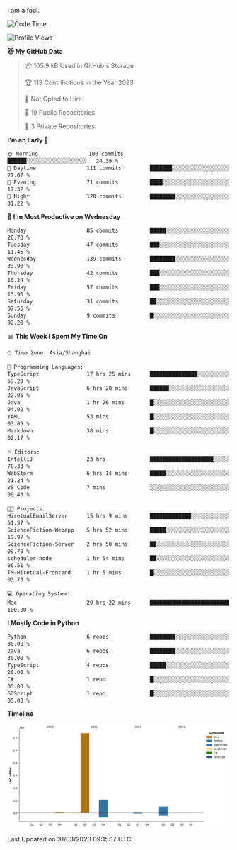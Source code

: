 I am a fool.

<!--START_SECTION:waka-->
![Code Time](http://img.shields.io/badge/Code%20Time-242%20hrs%2057%20mins-blue)

![Profile Views](http://img.shields.io/badge/Profile%20Views-1-blue)

**🐱 My GitHub Data** 

> 📦 105.9 kB Used in GitHub's Storage 
 > 
> 🏆 113 Contributions in the Year 2023
 > 
> 🚫 Not Opted to Hire
 > 
> 📜 19 Public Repositories 
 > 
> 🔑 3 Private Repositories 
 > 
**I'm an Early 🐤** 

```text
🌞 Morning                100 commits         ██████░░░░░░░░░░░░░░░░░░░   24.39 % 
🌆 Daytime                111 commits         ███████░░░░░░░░░░░░░░░░░░   27.07 % 
🌃 Evening                71 commits          ████░░░░░░░░░░░░░░░░░░░░░   17.32 % 
🌙 Night                  128 commits         ████████░░░░░░░░░░░░░░░░░   31.22 % 
```
📅 **I'm Most Productive on Wednesday** 

```text
Monday                   85 commits          █████░░░░░░░░░░░░░░░░░░░░   20.73 % 
Tuesday                  47 commits          ███░░░░░░░░░░░░░░░░░░░░░░   11.46 % 
Wednesday                139 commits         ████████░░░░░░░░░░░░░░░░░   33.90 % 
Thursday                 42 commits          ███░░░░░░░░░░░░░░░░░░░░░░   10.24 % 
Friday                   57 commits          ███░░░░░░░░░░░░░░░░░░░░░░   13.90 % 
Saturday                 31 commits          ██░░░░░░░░░░░░░░░░░░░░░░░   07.56 % 
Sunday                   9 commits           █░░░░░░░░░░░░░░░░░░░░░░░░   02.20 % 
```


📊 **This Week I Spent My Time On** 

```text
🕑︎ Time Zone: Asia/Shanghai

💬 Programming Languages: 
TypeScript               17 hrs 25 mins      ███████████████░░░░░░░░░░   59.29 % 
JavaScript               6 hrs 28 mins       ██████░░░░░░░░░░░░░░░░░░░   22.05 % 
Java                     1 hr 26 mins        █░░░░░░░░░░░░░░░░░░░░░░░░   04.92 % 
YAML                     53 mins             █░░░░░░░░░░░░░░░░░░░░░░░░   03.05 % 
Markdown                 38 mins             █░░░░░░░░░░░░░░░░░░░░░░░░   02.17 % 

🔥 Editors: 
IntelliJ                 23 hrs              ████████████████████░░░░░   78.33 % 
WebStorm                 6 hrs 14 mins       █████░░░░░░░░░░░░░░░░░░░░   21.24 % 
VS Code                  7 mins              ░░░░░░░░░░░░░░░░░░░░░░░░░   00.43 % 

🐱‍💻 Projects: 
HiretualEmailServer      15 hrs 9 mins       █████████████░░░░░░░░░░░░   51.57 % 
ScienceFiction-Webapp    5 hrs 52 mins       █████░░░░░░░░░░░░░░░░░░░░   19.97 % 
ScienceFiction-Server    2 hrs 50 mins       ██░░░░░░░░░░░░░░░░░░░░░░░   09.70 % 
scheduler-node           1 hr 54 mins        ██░░░░░░░░░░░░░░░░░░░░░░░   06.51 % 
TM-Hiretual-Frontend     1 hr 5 mins         █░░░░░░░░░░░░░░░░░░░░░░░░   03.73 % 

💻 Operating System: 
Mac                      29 hrs 22 mins      █████████████████████████   100.00 % 
```

**I Mostly Code in Python** 

```text
Python                   6 repos             ████████░░░░░░░░░░░░░░░░░   30.00 % 
Java                     6 repos             ████████░░░░░░░░░░░░░░░░░   30.00 % 
TypeScript               4 repos             █████░░░░░░░░░░░░░░░░░░░░   20.00 % 
C#                       1 repo              █░░░░░░░░░░░░░░░░░░░░░░░░   05.00 % 
GDScript                 1 repo              █░░░░░░░░░░░░░░░░░░░░░░░░   05.00 % 
```



**Timeline**

![Lines of Code chart](https://raw.githubusercontent.com/VeejaLiu/VeejaLiu/master/assets/bar_graph.png)


 Last Updated on 31/03/2023 09:15:17 UTC
<!--END_SECTION:waka-->
